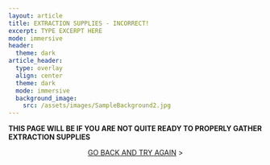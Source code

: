 ```yaml
---
layout: article
title: EXTRACTION SUPPLIES - INCORRECT!
excerpt: TYPE EXCERPT HERE
mode: immersive
header:
  theme: dark
article_header:
  type: overlay
  align: center
  theme: dark
  mode: immersive
  background_image:
    src: /assets/images/SampleBackground2.jpg
---
```


**THIS PAGE WILL BE IF YOU ARE NOT QUITE READY TO PROPERLY GATHER EXTRACTION SUPPLIES**


<p align="center">
<a class="button button--outline-primary button--pill" href="ExtractionBackground">GO BACK AND TRY AGAIN</a> ></p>